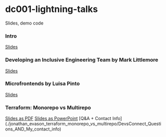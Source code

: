 # dc001-lightning-talks
Slides, demo code

### Intro
[Slides](./_intro/%2301_lightning_talks.pdf)

### Developing an Inclusive Engineering Team by Mark Littlemore
[Slides](./developing_an_inclusive_engineering_team_by_marc_littlemore/marc_littlemore_devs_connect_may_2021.pdf)

### Microfrontends by Luisa Pinto
[Slides](./luisa_pinto_microfrontends/Microfrontends.pdf)

### Terraform: Monorepo vs Multirepo
[Slides as PDF](./jonathan_evason_terraform_monorepo_vs_multirepo/terraform_monorepo_vs_multirepo.pdf)
[Slides as PowerPoint](./jonathan_evason_terraform_monorepo_vs_multirepo/terraform_monorepo_vs_multirepo.pptx)
[Q&A + Contact Info]
(./jonathan_evason_terraform_monorepo_vs_multirepo/DevsConnect_Questions_AND_My_contact_info)